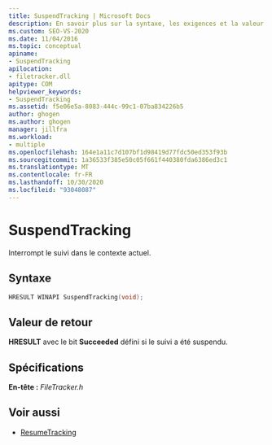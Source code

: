 ```yaml
---
title: SuspendTracking | Microsoft Docs
description: En savoir plus sur la syntaxe, les exigences et la valeur de retour pour MSBuild SuspendTracking, qui interrompt le suivi dans le contexte actuel.
ms.custom: SEO-VS-2020
ms.date: 11/04/2016
ms.topic: conceptual
apiname:
- SuspendTracking
apilocation:
- filetracker.dll
apitype: COM
helpviewer_keywords:
- SuspendTracking
ms.assetid: f5e06e5a-8083-444c-99c1-07ba834226b5
author: ghogen
ms.author: ghogen
manager: jillfra
ms.workload:
- multiple
ms.openlocfilehash: 164e1a11c7d107bf1d98419d77fdc50ed353f93b
ms.sourcegitcommit: 1a36533f385e50c05f661f440380fda6386ed3c1
ms.translationtype: MT
ms.contentlocale: fr-FR
ms.lasthandoff: 10/30/2020
ms.locfileid: "93048087"
---
```

# <a name="suspendtracking"></a>SuspendTracking

Interrompt le suivi dans le contexte actuel.

## <a name="syntax"></a>Syntaxe

```cpp
HRESULT WINAPI SuspendTracking(void);
```

## <a name="return-value"></a>Valeur de retour

 **HRESULT** avec le bit **Succeeded** défini si le suivi a été suspendu.

## <a name="requirements"></a>Spécifications

 **En-tête :** *FileTracker.h*

## <a name="see-also"></a>Voir aussi

- [ResumeTracking](../msbuild/resumetracking.md)